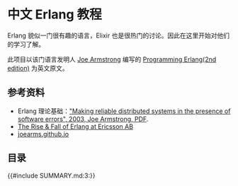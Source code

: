 # 中文 Erlang 教程


Erlang 貌似一门很有趣的语言，Elixir 也是很热门的讨论。因此在这里开始对他们的学习了解。

此项目以该门语言发明人 [Joe Armstrong](https://en.wikipedia.org/wiki/Joe_Armstrong_(programmer)) 编写的 [Programming Erlang(2nd edition)](https://pragprog.com/titles/jaerlang2/programming-erlang-2nd-edition/) 为英文原文。


## 参考资料

- Erlang 理论基础：["Making reliable distributed systems in the presence of software errors", 2003, Joe Armstrong, PDF](images/armstrong_thesis_2003.pdf).
- [The Rise & Fall of Erlang at Ericsson AB](https://iknek.github.io/blog/the-erlang-story/)
- [joearms.github.io](https://joearms.github.io/)


## 目录


{{#include SUMMARY.md:3:}}

